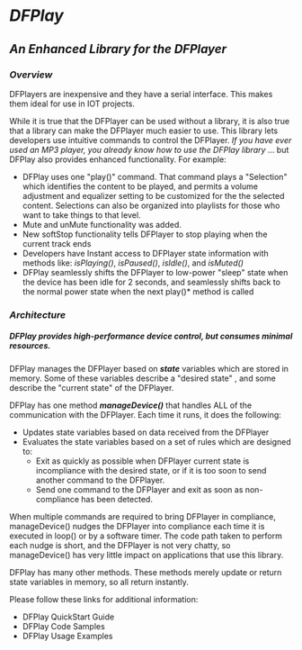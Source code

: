 # ***DFPlay***
## *An Enhanced Library for the DFPlayer*

### *Overview*
DFPlayers are inexpensive and they have a serial interface. This makes them ideal for use in IOT projects.

While it is true that the DFPlayer can be used without a library, it is also true that a library can make the DFPlayer much easier to use. This library lets developers use intuitive commands to control the DFPlayer. *If you have ever used an MP3 player, you already know how to use the DFPlay library* ... but DFPlay also provides enhanced functionality. For example: 
* DFPlay uses one "play()" command. That command plays a "Selection" which identifies the content to be played, and permits a volume adjustment and equalizer setting to be customized for the the selected content. Selections can also be organized into playlists for those who want to take things to that level.  
* Mute and unMute functionality was added.
* New softStop functionality tells DFPlayer to stop playing when the current track ends 
* Developers have Instant access to DFPlayer state information with methods like:  *isPlaying()*, *isPaused()*, *isIdle()*, and *isMuted()*
* DFPlay seamlessly shifts the DFPlayer  to low-power "sleep" state when the device has been idle for 2 seconds, and seamlessly shifts back to the normal power state when the next play()* method is called
### *Architecture*
##### DFPlay provides high-performance device control, but consumes minimal resources.
DFPlay manages the DFPlayer based on ***state*** variables which are stored in memory. Some of these variables describe a "desired state" , and some describe the "current state" of the DFPlayer.

DFPlay has one method ***manageDevice()*** that handles ALL of the communication with the DFPlayer. Each time it runs, it does the following:
* Updates state variables based on data received from the DFPlayer
* Evaluates the state variables based on a set of rules which are designed to:
	* Exit as quickly as possible when DFPlayer current state is incompliance with the desired state, or if it is too soon to send another command to the DFPlayer. 
	* Send one command to the DFPlayer and exit as soon as non-compliance has been detected. 

When multiple commands are required to bring DFPlayer in compliance, manageDevice() nudges the DFPlayer into compliance each time it is executed in loop() or by a software timer. The code path taken to perform each nudge is short, and the DFPlayer is not very chatty, so manageDevice() has very little impact on applications that use this library.

DFPlay has many other methods. These methods merely update or return state variables in memory, so all return instantly. 

Please follow these links for additional information:

 - DFPlay QuickStart Guide
 - DFPlay Code Samples
 - DFPlay Usage Examples
